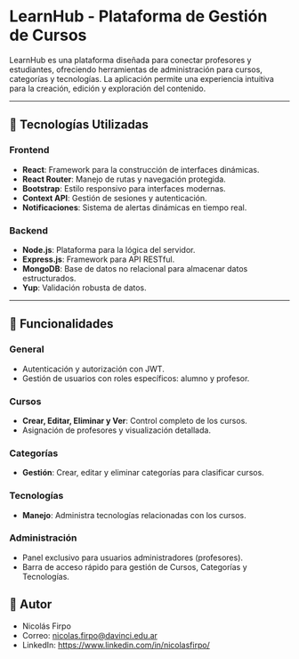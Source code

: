 # LearnHub - Plataforma de Gestión de Cursos

LearnHub es una plataforma diseñada para conectar profesores y estudiantes, ofreciendo herramientas de administración para cursos, categorías y tecnologías. La aplicación permite una experiencia intuitiva para la creación, edición y exploración del contenido.

---

## 🚀 Tecnologías Utilizadas

### **Frontend**
- **React**: Framework para la construcción de interfaces dinámicas.
- **React Router**: Manejo de rutas y navegación protegida.
- **Bootstrap**: Estilo responsivo para interfaces modernas.
- **Context API**: Gestión de sesiones y autenticación.
- **Notificaciones**: Sistema de alertas dinámicas en tiempo real.

### **Backend**
- **Node.js**: Plataforma para la lógica del servidor.
- **Express.js**: Framework para API RESTful.
- **MongoDB**: Base de datos no relacional para almacenar datos estructurados.
- **Yup**: Validación robusta de datos.

---

## 🌟 Funcionalidades

### **General**
- Autenticación y autorización con JWT.
- Gestión de usuarios con roles específicos: alumno y profesor.

### **Cursos**
- **Crear, Editar, Eliminar y Ver**: Control completo de los cursos.
- Asignación de profesores y visualización detallada.

### **Categorías**
- **Gestión**: Crear, editar y eliminar categorías para clasificar cursos.

### **Tecnologías**
- **Manejo**: Administra tecnologías relacionadas con los cursos.

### **Administración**
- Panel exclusivo para usuarios administradores (profesores).
- Barra de acceso rápido para gestión de Cursos, Categorías y Tecnologías.

## **👤 Autor**
- Nicolás Firpo
- Correo: nicolas.firpo@davinci.edu.ar
- LinkedIn: https://www.linkedin.com/in/nicolasfirpo/

